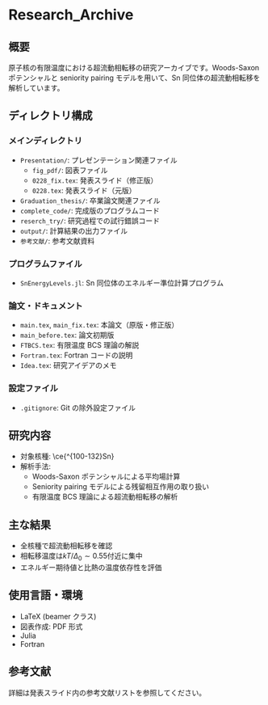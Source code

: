 # Research_Archive

## 概要

原子核の有限温度における超流動相転移の研究アーカイブです。Woods-Saxon ポテンシャルと seniority pairing モデルを用いて、Sn 同位体の超流動相転移を解析しています。

## ディレクトリ構成

### メインディレクトリ

- `Presentation/`: プレゼンテーション関連ファイル
  - `fig_pdf/`: 図表ファイル
  - `0228_fix.tex`: 発表スライド（修正版）
  - `0228.tex`: 発表スライド（元版）
- `Graduation_thesis/`: 卒業論文関連ファイル
- `complete_code/`: 完成版のプログラムコード
- `reserch_try/`: 研究過程での試行錯誤コード
- `output/`: 計算結果の出力ファイル
- `参考文献/`: 参考文献資料

### プログラムファイル

- `SnEnergyLevels.jl`: Sn 同位体のエネルギー準位計算プログラム

### 論文・ドキュメント

- `main.tex`, `main_fix.tex`: 本論文（原版・修正版）
- `main_before.tex`: 論文初期版
- `FTBCS.tex`: 有限温度 BCS 理論の解説
- `Fortran.tex`: Fortran コードの説明
- `Idea.tex`: 研究アイデアのメモ

### 設定ファイル

- `.gitignore`: Git の除外設定ファイル

## 研究内容

- 対象核種: \ce{^{100-132}Sn}
- 解析手法:
  - Woods-Saxon ポテンシャルによる平均場計算
  - Seniority pairing モデルによる残留相互作用の取り扱い
  - 有限温度 BCS 理論による超流動相転移の解析

## 主な結果

- 全核種で超流動相転移を確認
- 相転移温度は$kT/\Delta_0 \sim 0.55$付近に集中
- エネルギー期待値と比熱の温度依存性を評価

## 使用言語・環境

- LaTeX (beamer クラス)
- 図表作成: PDF 形式
- Julia
- Fortran

## 参考文献

詳細は発表スライド内の参考文献リストを参照してください。
